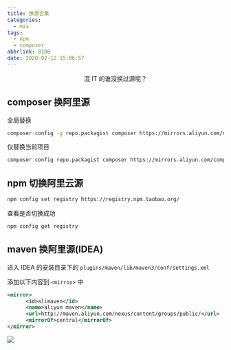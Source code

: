 ```yaml
---
title: 换源合集
categories:
  - mix
tags:
  - npm
  - composer
abbrlink: 8108
date: 2020-02-12 15:06:57
---
```


<center>混 IT 的谁没换过源呢？</center>

<!-- more -->

## composer 换阿里源

全局替换

```sh
composer config -g repo.packagist composer https://mirrors.aliyun.com/composer/
```

仅替换当前项目

```sh
composer config repo.packagist composer https://mirrors.aliyun.com/composer/
```



## npm 切换阿里云源


```sh
npm config set registry https://registry.npm.taobao.org/
```

查看是否切换成功

```sh
npm config get registry
```



## maven 换阿里源(IDEA)

进入 IDEA 的安装目录下的 `plugins/maven/lib/maven3/conf/settings.xml`

添加以下内容到 `<mirros>` 中

```xml
<mirror>  
      <id>alimaven</id>  
      <name>aliyun maven</name>  
      <url>http://maven.aliyun.com/nexus/content/groups/public/</url>  
      <mirrorOf>central</mirrorOf>          
</mirror>
```

![](http://markdown.yeek.top/20200210230739.png)